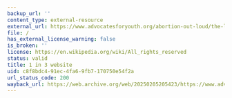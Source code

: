 ```yaml
---
backup_url: ''
content_type: external-resource
external_url: https://www.advocatesforyouth.org/abortion-out-loud/the-legacy-of-the-1-in-3-campaign/
file: /
has_external_license_warning: false
is_broken: ''
license: https://en.wikipedia.org/wiki/All_rights_reserved
status: valid
title: 1 in 3 website
uid: c8f8bdc4-91ec-4fa6-9fb7-170750e54f2a
url_status_code: 200
wayback_url: https://web.archive.org/web/20250205205423/https://www.advocatesforyouth.org/abortion-out-loud/the-legacy-of-the-1-in-3-campaign/
---
```

